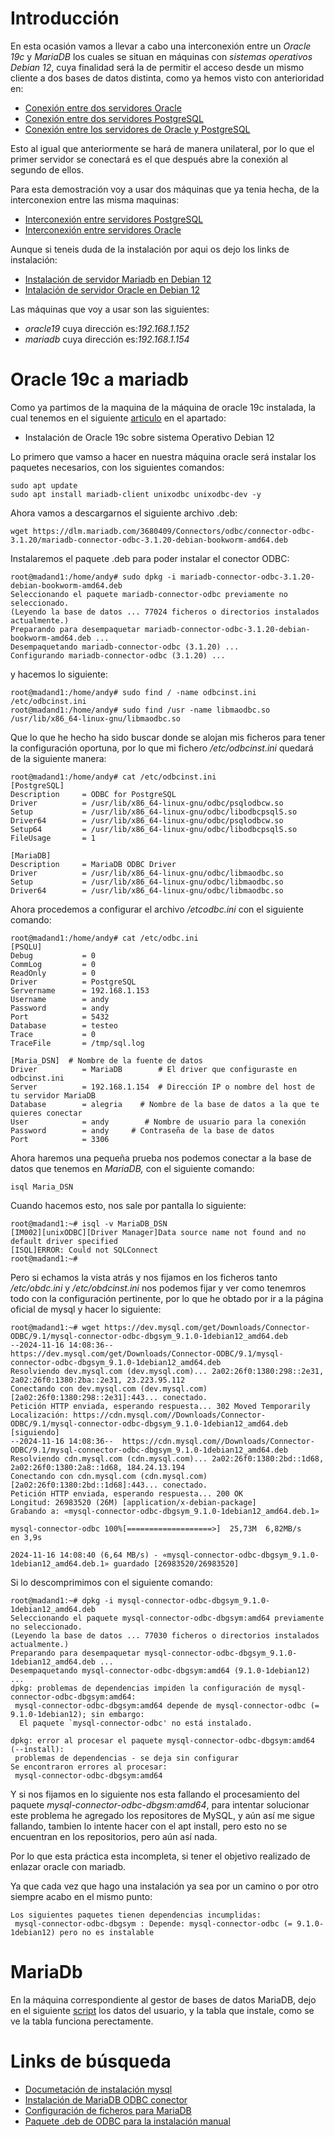 # Introducción

En esta ocasión vamos a llevar a cabo una interconexión entre un *Oracle 19c* y *MariaDB* los cuales se situan en máquinas con _sistemas operativos_ *Debian 12*, cuya finalidad será la de permitir el acceso desde un mismo cliente a dos bases de datos distinta, como ya hemos visto con anterioridad en:

- [Conexión entre dos servidores Oracle](dblink-Oraclex2.md)
- [Conexión entre dos servidores PostgreSQL](dblink-Postgres.md)
- [Conexión entre los servidores de Oracle y PostgreSQL](dblink-OraclexPostgre.md)
  
Esto al igual que anteriormente se hará de manera unilateral, por lo que el primer servidor se conectará es el que después abre la conexión al segundo de ellos.

Para esta demostración voy a usar dos máquinas que ya tenia hecha, de la interconexion entre las misma maquinas:

- [Interconexión entre servidores PostgreSQL](./dblink-Postgres.md)
- [Interconexión entre servidores Oracle](./dblink-Oraclex2.md)

Aunque si teneis duda de la instalación por aqui os dejo los links de instalación:

- [Instalación de servidor Mariadb en Debian 12](./mysql.md)
- [Intalación de servidor Oracle en Debian 12](./oracle-debian.md)

Las máquinas que voy a usar son las siguientes:

- *oracle19* cuya dirección es:*192.168.1.152*
- *mariadb* cuya dirección es:*192.168.1.154*

# Oracle 19c a mariadb

Como ya partimos de la maquina de la máquina de oracle 19c instalada, la cual tenemos en el siguiente [articulo](dblink-OraclexPostgre.md) en el apartado:

- Instalación de Oracle 19c sobre sistema Operativo Debian 12

Lo primero que vamso a hacer en nuestra máquina oracle será instalar los paquetes necesarios, con los siguientes comandos:

```
sudo apt update
sudo apt install mariadb-client unixodbc unixodbc-dev -y
```
Ahora vamos a descargarnos el siguiente archivo .deb:

```
wget https://dlm.mariadb.com/3680409/Connectors/odbc/connector-odbc-3.1.20/mariadb-connector-odbc-3.1.20-debian-bookworm-amd64.deb 
```
Instalaremos el paquete .deb para poder instalar el conector ODBC:

```
root@madand1:/home/andy# sudo dpkg -i mariadb-connector-odbc-3.1.20-debian-bookworm-amd64.deb 
Seleccionando el paquete mariadb-connector-odbc previamente no seleccionado.
(Leyendo la base de datos ... 77024 ficheros o directorios instalados actualmente.)
Preparando para desempaquetar mariadb-connector-odbc-3.1.20-debian-bookworm-amd64.deb ...
Desempaquetando mariadb-connector-odbc (3.1.20) ...
Configurando mariadb-connector-odbc (3.1.20) ...

```
y hacemos lo siguiente:

```
root@madand1:/home/andy# sudo find / -name odbcinst.ini
/etc/odbcinst.ini
root@madand1:/home/andy# sudo find /usr -name libmaodbc.so
/usr/lib/x86_64-linux-gnu/libmaodbc.so
```

Que lo que he hecho ha sido buscar donde se alojan mis ficheros para tener la configuración oportuna, por lo que mi fichero */etc/odbcinst.ini* quedará de la siguiente manera:

```
root@madand1:/home/andy# cat /etc/odbcinst.ini 
[PostgreSQL]
Description     = ODBC for PostgreSQL
Driver          = /usr/lib/x86_64-linux-gnu/odbc/psqlodbcw.so
Setup           = /usr/lib/x86_64-linux-gnu/odbc/libodbcpsqlS.so
Driver64        = /usr/lib/x86_64-linux-gnu/odbc/psqlodbcw.so
Setup64         = /usr/lib/x86_64-linux-gnu/odbc/libodbcpsqlS.so
FileUsage       = 1

[MariaDB]
Description     = MariaDB ODBC Driver
Driver          = /usr/lib/x86_64-linux-gnu/odbc/libmaodbc.so
Setup           = /usr/lib/x86_64-linux-gnu/odbc/libmaodbc.so
Driver64        = /usr/lib/x86_64-linux-gnu/odbc/libmaodbc.so

```

Ahora procedemos a configurar el archivo */etcodbc.ini* con el siguiente comando:

```
root@madand1:/home/andy# cat /etc/odbc.ini 
[PSQLU]
Debug           = 0
CommLog         = 0
ReadOnly        = 0
Driver          = PostgreSQL 
Servername      = 192.168.1.153
Username        = andy
Password        = andy
Port            = 5432
Database        = testeo
Trace           = 0
TraceFile       = /tmp/sql.log

[Maria_DSN]  # Nombre de la fuente de datos
Driver          = MariaDB        # El driver que configuraste en odbcinst.ini
Server          = 192.168.1.154  # Dirección IP o nombre del host de tu servidor MariaDB
Database        = alegria    # Nombre de la base de datos a la que te quieres conectar
User            = andy        # Nombre de usuario para la conexión
Password        = andy     # Contraseña de la base de datos
Port            = 3306

```

Ahora haremos una pequeña prueba nos podemos conectar a la base de datos que tenemos en *MariaDB,* con el siguiente comando:

```isql Maria_DSN ```

Cuando hacemos esto, nos sale por pantalla lo siguiente:

```
root@madand1:~# isql -v MariaDB_DSN
[IM002][unixODBC][Driver Manager]Data source name not found and no default driver specified
[ISQL]ERROR: Could not SQLConnect
root@madand1:~# 
```

Pero si echamos la vista atrás y nos fijamos en los ficheros tanto */etc/obdc.ini* y */etc/obdcinst.ini* nos podemos fijar y ver como tenemros todo con la configuración pertinente, por lo que he obtado por ir a la página oficial de mysql y hacer lo siguiente:

```
root@madand1:~# wget https://dev.mysql.com/get/Downloads/Connector-ODBC/9.1/mysql-connector-odbc-dbgsym_9.1.0-1debian12_amd64.deb
--2024-11-16 14:08:36--  https://dev.mysql.com/get/Downloads/Connector-ODBC/9.1/mysql-connector-odbc-dbgsym_9.1.0-1debian12_amd64.deb
Resolviendo dev.mysql.com (dev.mysql.com)... 2a02:26f0:1380:298::2e31, 2a02:26f0:1380:2ba::2e31, 23.223.95.112
Conectando con dev.mysql.com (dev.mysql.com)[2a02:26f0:1380:298::2e31]:443... conectado.
Petición HTTP enviada, esperando respuesta... 302 Moved Temporarily
Localización: https://cdn.mysql.com//Downloads/Connector-ODBC/9.1/mysql-connector-odbc-dbgsym_9.1.0-1debian12_amd64.deb [siguiendo]
--2024-11-16 14:08:36--  https://cdn.mysql.com//Downloads/Connector-ODBC/9.1/mysql-connector-odbc-dbgsym_9.1.0-1debian12_amd64.deb
Resolviendo cdn.mysql.com (cdn.mysql.com)... 2a02:26f0:1380:2bd::1d68, 2a02:26f0:1380:2a8::1d68, 184.24.13.194
Conectando con cdn.mysql.com (cdn.mysql.com)[2a02:26f0:1380:2bd::1d68]:443... conectado.
Petición HTTP enviada, esperando respuesta... 200 OK
Longitud: 26983520 (26M) [application/x-debian-package]
Grabando a: «mysql-connector-odbc-dbgsym_9.1.0-1debian12_amd64.deb.1»

mysql-connector-odbc 100%[===================>]  25,73M  6,82MB/s    en 3,9s    

2024-11-16 14:08:40 (6,64 MB/s) - «mysql-connector-odbc-dbgsym_9.1.0-1debian12_amd64.deb.1» guardado [26983520/26983520]

```

Si lo descomprimimos con el siguiente comando:

```
root@madand1:~# dpkg -i mysql-connector-odbc-dbgsym_9.1.0-1debian12_amd64.deb
Seleccionando el paquete mysql-connector-odbc-dbgsym:amd64 previamente no seleccionado.
(Leyendo la base de datos ... 77030 ficheros o directorios instalados actualmente.)
Preparando para desempaquetar mysql-connector-odbc-dbgsym_9.1.0-1debian12_amd64.deb ...
Desempaquetando mysql-connector-odbc-dbgsym:amd64 (9.1.0-1debian12) ...
dpkg: problemas de dependencias impiden la configuración de mysql-connector-odbc-dbgsym:amd64:
 mysql-connector-odbc-dbgsym:amd64 depende de mysql-connector-odbc (= 9.1.0-1debian12); sin embargo:
  El paquete `mysql-connector-odbc' no está instalado.

dpkg: error al procesar el paquete mysql-connector-odbc-dbgsym:amd64 (--install):
 problemas de dependencias - se deja sin configurar
Se encontraron errores al procesar:
 mysql-connector-odbc-dbgsym:amd64

```

Y si nos fijamos en lo siguiente nos esta fallando el procesamiento del paquete *mysql-connector-odbc-dbgsm:amd64*, para intentar solucionar este problema he agregado los repositores de MySQL, y aún así me sigue fallando, tambien lo intente hacer con el apt install, pero esto no se encuentran en los repositorios, pero aún así nada.

Por lo que esta práctica esta incompleta, si tener el objetivo realizado de enlazar oracle con mariadb.

Ya que cada vez que hago una instalación ya sea por un camino o por otro siempre acabo en el mismo punto:

```
Los siguientes paquetes tienen dependencias incumplidas:
 mysql-connector-odbc-dbgsym : Depende: mysql-connector-odbc (= 9.1.0-1debian12) pero no es instalable
```
# MariaDb

En la máquina correspondiente al gestor de bases de datos MariaDB, dejo en el siguiente [script](creacion-usuario-tabla-mariadb.md) los datos del usuario, y la tabla que instale, como se ve la tabla funciona perectamente.


# Links de búsqueda

- [Documetación de instalación mysql](https://dev.mysql.com/doc/connector-odbc/en/connector-odbc-installation-binary-deb.html)
- [Instalación de MariaDB ODBC conector](https://www.youtube.com/watch?v=VBAwZ2MlgTc&ab_channel=LinuxHelp)
- [Configuración de ficheros para MariaDB](https://medium.com/linux-tips-101/instalar-y-configurar-conector-odbc-a-base-de-datos-mariadb-en-ubuntu-20-c2d167f01c3d)
- [Paquete .deb de ODBC para la instalación manual](https://downloads.mysql.com/archives/c-odbc/)
